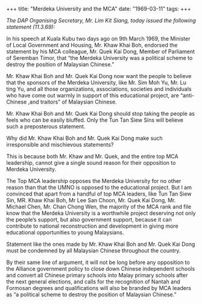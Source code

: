 +++ 
title: "Merdeka University and the MCA"
date: "1969-03-11"
tags:
+++

_The DAP Organising Secretary, Mr. Lim Kit Siang, today issued the following statement (11.3.69):_

In his speech at Kuala Kubu two days ago on 9th March 1969, the Minister of Local Government and Housing, Mr. Khaw Khai Boh, endorsed the statement by his MCA colleague, Mr. Quek Kai Dong, Member of Parliament of Seremban Timor, that “the Merdeka University was a political scheme to destroy the position of Malaysian Chinese.”

Mr. Khaw Khai Boh and Mr. Quek Kai Dong now want the people to believe that the sponsors of the Merdeka University, like Mr. Sim Moh Yu, Mr. Lu ting Yu, and all those organizations, associations, societies and individuals who have come out warmly in support of this educational project, are “anti-Chinese ,and traitors” of Malaysian Chinese.

Mr. Khaw Khai Boh and Mr. Quek Kai Dong should stop taking the people as feels who can be easily bluffed. Only the Tun Tan Siew Sins will believe such a preposterous statement.

Why did Mr. Khaw Khai Boh and Mr. Quek Kai Dong make such irresponsible and mischievous statements?	</u>

This is because both Mr. Khaw and Mr. Quek, and the entire top MCA leadership, cannot give a single sound reason for their opposition to Merdeka University.

The Top MCA leadership opposes the Merdeka University for no other reason than that the UMNO is opposed to the educational project. But I am convinced that apart from a handful of top MCA leaders, like Tun Tan Siew Sin, MR. Khaw Khai Boh, Mr Lee San Choon, Mr. Quek Kai Dong, Mr. Michael Chen, Mr. Chan Chong Wen, the majority of the MCA rank and file know that the Merdeka University is a worthwhile project deserving not only the people’s support, but also government support, because it can contribute to national reconstruction and development in giving more educational opportunities to young Malaysians.

Statement like the ones made by Mr. Khaw Khai Boh and Mr. Quek Kai Dong must be condemned by all Malaysian Chinese throughout the country.

By their same line of argument, it will not be long before any opposition to the Alliance government policy to close down Chinese independent schools and convert all Chinese primary schools into Malay primary schools after the next general elections, and calls for the recognition of Nantah and Formosan degrees and qualifications will also be branded by MCA leaders as “a political scheme to destroy the position of Malaysian Chinese.”
 
